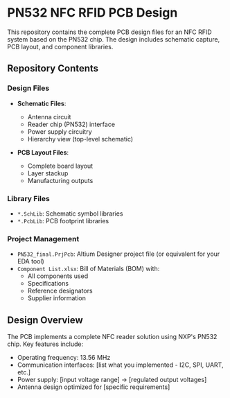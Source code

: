# PN532 NFC RFID PCB Design

This repository contains the complete PCB design files for an NFC RFID system based on the PN532 chip. The design includes schematic capture, PCB layout, and component libraries.

## Repository Contents

### Design Files
- **Schematic Files**:
  - Antenna circuit
  - Reader chip (PN532) interface
  - Power supply circuitry
  - Hierarchy view (top-level schematic)
  
- **PCB Layout Files**:
  - Complete board layout
  - Layer stackup
  - Manufacturing outputs

### Library Files
- `*.SchLib`: Schematic symbol libraries
- `*.PcbLib`: PCB footprint libraries

### Project Management
- `PN532_final.PrjPcb`: Altium Designer project file (or equivalent for your EDA tool)
- `Component List.xlsx`: Bill of Materials (BOM) with:
  - All components used
  - Specifications
  - Reference designators
  - Supplier information

## Design Overview

The PCB implements a complete NFC reader solution using NXP's PN532 chip. Key features include:

- Operating frequency: 13.56 MHz
- Communication interfaces: [list what you implemented - I2C, SPI, UART, etc.]
- Power supply: [input voltage range] → [regulated output voltages]
- Antenna design optimized for [specific requirements]
